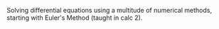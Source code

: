 Solving differential equations using a multitude of numerical methods, starting with Euler's Method (taught in calc 2).